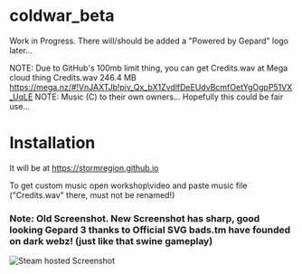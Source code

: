 # coldwar_beta
Work in Progress.
There will/should be added a "Powered by Gepard" logo later...

NOTE: Due to GitHub's 100mb limit thing, you can get Credits.wav at Mega cloud thing
Credits.wav	246.4 MB
https://mega.nz/#!VnJAXTJb!piv_Qx_bX1ZvdlfDeEUdvBcmfOetYgOgpP51VX_UqLE 
NOTE: Music (C) to their own owners... Hopefully this could be fair use...

# Installation
It will be at https://stormregion.github.io

To get custom music open workshop\video and paste music file ("Credits.wav" there, must not be renamed!)

### Note: Old Screenshot. New Screenshot has sharp, good looking Gepard 3 thanks to Official SVG bads.tm have founded on dark webz! (just like that swine gameplay)

![Steam hosted Screenshot](https://steamuserimages-a.akamaihd.net/ugc/865117409427303134/93B574AF96FBBCB4889DE61CB0C33F4A5415F136/?interpolation=lanczos-none&output-format=jpeg&output-quality=95&fit=inside%7C1024%3A575&composite-to=*,*%7C1024%3A575&background-color=black)
